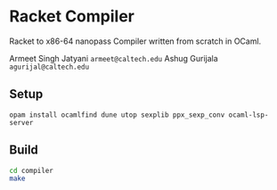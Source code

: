 # Racket Compiler

Racket to x86-64 nanopass Compiler written from scratch in OCaml.

Armeet Singh Jatyani `armeet@caltech.edu`
Ashug Gurijala `agurijal@caltech.edu`

## Setup
`opam install ocamlfind dune utop sexplib ppx_sexp_conv ocaml-lsp-server`

## Build
```bash
cd compiler
make
```
